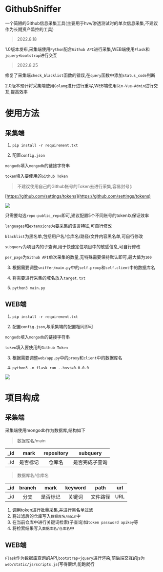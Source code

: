 # GithubSniffer

一个简陋的Github信息采集工具(主要用于hvv/渗透测试时的单次信息采集,不建议作为长期资产监控的工具)

> 2022.8.18

1.0版本发布,采集端使用`Python`配合`Github API`进行采集,WEB端使用`Flask`和`jquery+bootstrap`进行交互

> 2022.8.25

修复了采集端`check_blacklist`函数的错误,在`query`函数中添加`status_code`判断

2.0版本预计将采集端使用`Golang`进行进行重写,WEB端使用`Gin-Vue-Admin`进行交互,提高效率

# 使用方法

## 采集端

1. `pip install -r requirement.txt`

2. 配置`config.json`

`mongodb`填入`mongodb`的链接字符串

`token`填入要使用的`Github Token`

>不建议使用自己的Github帐号的Token去进行采集,容易封号(:

[https://github.com/settings/tokens](https://github.com/settings/tokens)

![](https://img.mi3aka.eu.org/2022/08/51e0511cc4666bfc95bba01f6c87dd46.png)

只需要勾选`repo-public_repo`即可,建议配置5个不同账号的token以保证效率

`languages`和`extensions`为要采集的语言特征,可自行修改

`blacklist`为黑名单,包括用户名/仓库名/路径/文件内容黑名单,可自行修改

`subquery`为项目内的子查询,用于快速定位项目中的敏感信息,可自行修改

`per_page`为`Github API`单次采集的数量,无特殊需要保持默认即可,最大值为`100`

3. 根据需要调整`sniffer/main.py`中的`self.proxy`和`self.client`中的数据库名

4. 将需要进行采集的域名放入`target.txt`

5. `python3 main.py`

## WEB端

1. `pip install -r requirement.txt`

2. 配置`config.json`,与采集端的配置相同即可

`mongodb`填入`mongodb`的链接字符串

`token`填入要使用的`Github Token`

3. 根据需要调整`web/app.py`中的`proxy`和`client`中的数据库名

4. `python3 -m flask run --host=0.0.0.0`

![](https://img.mi3aka.eu.org/2022/08/93e3f4e704bcd5a71480555e0f70b7fa.png)

# 项目构成

## 采集端

采集端使用mongodb作为数据库,结构如下

> 数据库名/main

| _id | mark | repository | subquery |
|:---:|:----:|:----------:|:--------:|
| _id | 是否标记 |    仓库名     | 是否完成子查询  |

> 数据库名/仓库名

| _id | branch | mark | keyword | path | url |
|:---:|:------:|:----:|:-------:|:----:|:---:|
| _id |   分支   | 是否标记 |   关键词   | 文件路径 | URL |

1. 调用token进行批量采集,并进行黑名单过滤
2. 将过滤后的仓库写入`数据库名/main`中
3. 在当前仓库中进行关键词检索(子查询)如`token password apikey`等
4. 将检索结果写入`数据库名/仓库名`中

## WEB端

`Flask`作为数据库查询的API,`bootstrap+jquery`进行渲染,前后端交互的js为`web/static/js/scripts.js`(写得很烂,能跑就行